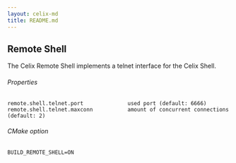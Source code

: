 ```yaml
---
layout: celix-md
title: README.md
---
```



<!--
Licensed to the Apache Software Foundation (ASF) under one or more
contributor license agreements.  See the NOTICE file distributed with
this work for additional information regarding copyright ownership.
The ASF licenses this file to You under the Apache License, Version 2.0
(the "License"); you may not use this file except in compliance with
the License.  You may obtain a copy of the License at
   
    http://www.apache.org/licenses/LICENSE-2.0

Unless required by applicable law or agreed to in writing, software
distributed under the License is distributed on an "AS IS" BASIS,
WITHOUT WARRANTIES OR CONDITIONS OF ANY KIND, either express or implied.
See the License for the specific language governing permissions and
limitations under the License.
-->

## Remote Shell

The Celix Remote Shell implements a telnet interface for the Celix Shell.

###### Properties
    remote.shell.telnet.port              used port (default: 6666)
    remote.shell.telnet.maxconn           amount of concurrent connections (default: 2)

###### CMake option
    BUILD_REMOTE_SHELL=ON
